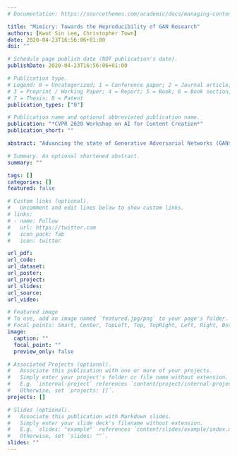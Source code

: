 ```yaml
---
# Documentation: https://sourcethemes.com/academic/docs/managing-content/

title: "Mimicry: Towards the Reproducibility of GAN Research"
authors: [Kwot Sin Lee, Christopher Town]
date: 2020-04-23T16:56:06+01:00
doi: ""

# Schedule page publish date (NOT publication's date).
publishDate: 2020-04-23T16:56:06+01:00

# Publication type.
# Legend: 0 = Uncategorized; 1 = Conference paper; 2 = Journal article;
# 3 = Preprint / Working Paper; 4 = Report; 5 = Book; 6 = Book section;
# 7 = Thesis; 8 = Patent
publication_types: ["0"]

# Publication name and optional abbreviated publication name.
publication: "*CVPR 2020 Workshop on AI for Content Creation*"
publication_short: ""

abstract: "Advancing the state of Generative Adversarial Networks (GANs) research requires one to make careful and accurate comparisons with existing works. Yet, this is often difficult to achieve in practice when models are often implemented differently using varying frameworks, and evaluated using different procedures even when the same metric is used. To mitigate these issues, we introduce Mimicry, a lightweight PyTorch library that provides implementations of popular state-of-the-art GANs and evaluation metrics to closely reproduce reported scores in the literature. We provide comprehensive baseline performances of different GANs on seven widely-used datasets by training these GANs under the same conditions, and evaluating them across three popular GAN metrics using the same procedures."

# Summary. An optional shortened abstract.
summary: ""

tags: []
categories: []
featured: false

# Custom links (optional).
#   Uncomment and edit lines below to show custom links.
# links:
# - name: Follow
#   url: https://twitter.com
#   icon_pack: fab
#   icon: twitter

url_pdf:
url_code:
url_dataset:
url_poster:
url_project:
url_slides:
url_source:
url_video:

# Featured image
# To use, add an image named `featured.jpg/png` to your page's folder. 
# Focal points: Smart, Center, TopLeft, Top, TopRight, Left, Right, BottomLeft, Bottom, BottomRight.
image:
  caption: ""
  focal_point: ""
  preview_only: false

# Associated Projects (optional).
#   Associate this publication with one or more of your projects.
#   Simply enter your project's folder or file name without extension.
#   E.g. `internal-project` references `content/project/internal-project/index.md`.
#   Otherwise, set `projects: []`.
projects: []

# Slides (optional).
#   Associate this publication with Markdown slides.
#   Simply enter your slide deck's filename without extension.
#   E.g. `slides: "example"` references `content/slides/example/index.md`.
#   Otherwise, set `slides: ""`.
slides: ""
---
```


